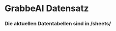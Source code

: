 

































































































































































































































































































































































































































































# GrabbeAI Datensatz





### Die aktuellen Datentabellen sind in /sheets/


